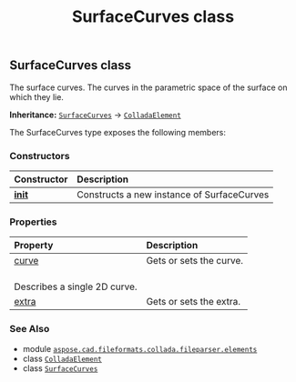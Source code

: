 ﻿---
title: SurfaceCurves class
second_title: Aspose.CAD for Python via .NET API References
description: 
type: docs
weight: 1010
url: /aspose.cad.fileformats.collada.fileparser.elements/surfacecurves/
is_root: false
---

## SurfaceCurves class

The surface curves.
The curves in the parametric space of the surface on which they lie.



**Inheritance:** [`SurfaceCurves`](/cad/python-net/aspose.cad.fileformats.collada.fileparser.elements/surfacecurves) → 
[`ColladaElement`](/cad/python-net/aspose.cad.fileformats.collada.fileparser.elements/colladaelement)



The SurfaceCurves type exposes the following members:

### Constructors
| Constructor | Description |
| :- | :- |
| [__init__](/cad/python-net/aspose.cad.fileformats.collada.fileparser.elements/surfacecurves/__init__/#) | Constructs a new instance of SurfaceCurves |


### Properties
| Property | Description |
| :- | :- |
| [curve](/cad/python-net/aspose.cad.fileformats.collada.fileparser.elements/surfacecurves/curve) | Gets or sets the curve.<br/>Describes a single 2D curve. |
| [extra](/cad/python-net/aspose.cad.fileformats.collada.fileparser.elements/surfacecurves/extra) | Gets or sets the extra. |



### See Also
* module [`aspose.cad.fileformats.collada.fileparser.elements`](..)
* class [`ColladaElement`](/cad/python-net/aspose.cad.fileformats.collada.fileparser.elements/colladaelement)
* class [`SurfaceCurves`](/cad/python-net/aspose.cad.fileformats.collada.fileparser.elements/surfacecurves)
